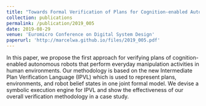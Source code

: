 ```yaml
---
title: "Towards Formal Verification of Plans for Cognition-enabled Autonomous Robotic Agents"
collection: publications
permalink: /publication/2019_005
date: 2019-08-29
venue: 'Euromicro Conference on Digital System Design'
paperurl: 'http://marcelwa.github.io/files/2019_005.pdf'
---
```


In this paper, we propose the first approach for verifying plans of cognition-enabled autonomous robots that perform everyday manipulation activities in human environments. Our methodology is based on the new Intermediate Plan Verification Language (IPVL) which is used to represent plans, environments, and robot belief states in one joint formal model. We devise a symbolic execution engine for IPVL and show the effectiveness of our overall verification methodology in a case study.
